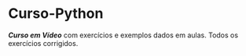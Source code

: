 # Curso-Python
_**Curso em Vídeo**_ com exercícios e exemplos dados em aulas.
Todos os exercícios corrigidos.
